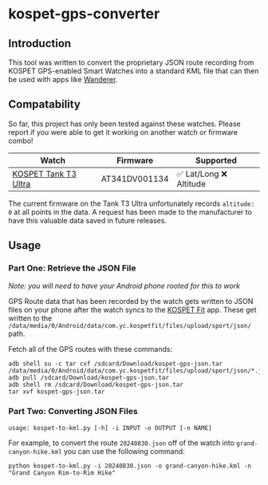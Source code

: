 # kospet-gps-converter

## Introduction

This tool was written to convert the proprietary JSON route recording from KOSPET GPS-enabled Smart Watches into a standard KML file that can then be used with apps like [Wanderer](https://github.com/Flomp/wanderer).

## Compatability

So far, this project has only been tested against these watches. Please report if you were able to get it working on another watch or firmware combo!

| Watch                                                                               | Firmware      | Supported                                |
| ----------------------------------------------------------------------------------- | ------------- | ---------------------------------------- |
| [KOSPET Tank T3 Ultra](https://kospet.com/products/kospet-tank-t3-ultra-smartwatch) | AT341DV001134 | :white_check_mark: Lat/Long :x: Altitude |

The current firmware on the Tank T3 Ultra unfortunately records `altitude: 0` at all points in the data. A request has been made to the manufacturer to have this valuable data saved in future releases.

## Usage

### Part One: Retrieve the JSON File

_Note: you will need to have your Android phone rooted for this to work_

GPS Route data that has been recorded by the watch gets written to JSON files on your phone after the watch syncs to the [KOSPET Fit](https://play.google.com/store/apps/details?id=com.yc.kospetfit) app. These get written to the `/data/media/0/Android/data/com.yc.kospetfit/files/upload/sport/json/` path.

Fetch all of the GPS routes with these commands:

```
adb shell su -c tar cvf /sdcard/Download/kospet-gps-json.tar /data/media/0/Android/data/com.yc.kospetfit/files/upload/sport/json/*.json
adb pull /sdcard/Download/kospet-gps-json.tar
adb shell rm /sdcard/Download/kospet-gps-json.tar
tar xvf kospet-gps-json.tar
```

### Part Two: Converting JSON Files

```
usage: kospet-to-kml.py [-h] -i INPUT -o OUTPUT [-n NAME]
```

For example, to convert the route `20240830.json` off of the watch into `grand-canyon-hike.kml` you can use the following command:

```
python kospet-to-kml.py -i 20240830.json -o grand-canyon-hike.kml -n "Grand Canyon Rim-to-Rim Hike"
```
